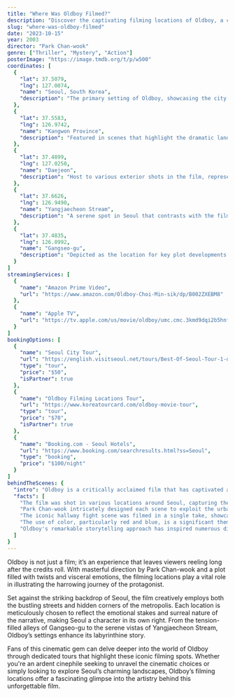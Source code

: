```yaml
---
title: "Where Was Oldboy Filmed?"
description: "Discover the captivating filming locations of Oldboy, a cinematic masterpiece known for its gripping narrative and unforgettable atmosphere."
slug: "where-was-oldboy-filmed"
date: "2023-10-15"
year: 2003
director: "Park Chan-wook"
genre: ["Thriller", "Mystery", "Action"]
posterImage: "https://image.tmdb.org/t/p/w500"
coordinates: [
  { 
    "lat": 37.5079, 
    "lng": 127.0074, 
    "name": "Seoul, South Korea", 
    "description": "The primary setting of Oldboy, showcasing the city's urban landscape and hidden corners."
  },
  { 
    "lat": 37.5583, 
    "lng": 126.9742, 
    "name": "Kangwon Province", 
    "description": "Featured in scenes that highlight the dramatic landscapes and tense confrontations."
  },
  { 
    "lat": 37.4899, 
    "lng": 127.0250, 
    "name": "Daejeon", 
    "description": "Host to various exterior shots in the film, representing multiple locations."
  },
  { 
    "lat": 37.6626, 
    "lng": 126.9490, 
    "name": "Yangjaecheon Stream", 
    "description": "A serene spot in Seoul that contrasts with the film's intensity."
  },
  { 
    "lat": 37.4835, 
    "lng": 126.8992, 
    "name": "Gangseo-gu", 
    "description": "Depicted as the location for key plot developments that drive the story forward."
  }
]
streamingServices: [
  {
    "name": "Amazon Prime Video",
    "url": "https://www.amazon.com/Oldboy-Choi-Min-sik/dp/B002ZXEBM8"
  },
  {
    "name": "Apple TV",
    "url": "https://tv.apple.com/us/movie/oldboy/umc.cmc.3kmd9dqi2b5hnf8hrvryztwy6"
  }
]
bookingOptions: [
  {
    "name": "Seoul City Tour",
    "url": "https://english.visitseoul.net/tours/Best-Of-Seoul-Tour-1-day-with-Local-Guide",
    "type": "tour",
    "price": "$50",
    "isPartner": true
  },
  {
    "name": "Oldboy Filming Locations Tour",
    "url": "https://www.koreatourcard.com/oldboy-movie-tour",
    "type": "tour",
    "price": "$70",
    "isPartner": true
  },
  {
    "name": "Booking.com - Seoul Hotels",
    "url": "https://www.booking.com/searchresults.html?ss=Seoul",
    "type": "booking",
    "price": "$100/night"
  }
]
behindTheScenes: {
  "intro": "Oldboy is a critically acclaimed film that has captivated audiences with its thrilling plot and striking visuals. Its filming locations in South Korea create an immersive backdrop that enhances the story's intensity and emotional depth.",
  "facts": [
    "The film was shot in various locations around Seoul, capturing the essence and mood of the city.",
    "Park Chan-wook intricately designed each scene to exploit the urban landscapes, contrasting gritty areas with the tranquil suburban settings.",
    "The iconic hallway fight scene was filmed in a single take, showcasing the dedication of the cast and crew in choreographing complex action.",
    "The use of color, particularly red and blue, is a significant theme throughout the film, enriching the narrative visually.",
    "Oldboy's remarkable storytelling approach has inspired numerous discussions and analyses within film circles worldwide."
  ]
}
---
```


<OldboyGuide />

Oldboy is not just a film; it’s an experience that leaves viewers reeling long after the credits roll. With masterful direction by Park Chan-wook and a plot filled with twists and visceral emotions, the filming locations play a vital role in illustrating the harrowing journey of the protagonist.

Set against the striking backdrop of Seoul, the film creatively employs both the bustling streets and hidden corners of the metropolis. Each location is meticulously chosen to reflect the emotional stakes and surreal nature of the narrative, making Seoul a character in its own right. From the tension-filled alleys of Gangseo-gu to the serene vistas of Yangjaecheon Stream, Oldboy’s settings enhance its labyrinthine story.

Fans of this cinematic gem can delve deeper into the world of Oldboy through dedicated tours that highlight these iconic filming spots. Whether you're an ardent cinephile seeking to unravel the cinematic choices or simply looking to explore Seoul’s charming landscapes, Oldboy’s filming locations offer a fascinating glimpse into the artistry behind this unforgettable film.